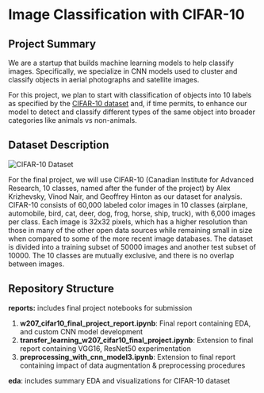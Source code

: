 # Image Classification with CIFAR-10

## Project Summary
We are a startup that builds machine learning models to help classify images. Specifically, we specialize in CNN models used to cluster and classify objects in aerial photographs and satellite images.

For this project, we plan to start with classification of objects into 10 labels as specified by the [CIFAR-10 dataset](https://www.cs.toronto.edu/~kriz/cifar.html) and, if time permits, to enhance our model to detect and classify different types of the same object into broader categories like animals vs non-animals.

## Dataset Description

![CIFAR-10 Dataset](https://production-media.paperswithcode.com/datasets/4fdf2b82-2bc3-4f97-ba51-400322b228b1.png)

For the final project, we will use CIFAR-10 (Canadian Institute for Advanced Research, 10 classes, named after the funder of the project)  by Alex Krizhevsky, Vinod Nair, and Geoffrey Hinton as our dataset for analysis. CIFAR-10 consists of 60,000 labeled color images in 10 classes (airplane, automobile, bird, cat, deer, dog, frog, horse, ship, truck), with 6,000 images per class. Each image is 32x32 pixels, which has a higher resolution than those in many of the other open data sources while remaining small in size when compared to some of the more recent image databases. The dataset is divided into a training subset of 50000 images and another test subset of 10000. The 10 classes are mutually exclusive, and there is no overlap between images.

## Repository Structure

**reports:** includes final project notebooks for submission
1. **w207_cifar10_final_project_report.ipynb**: Final report containing EDA, and custom CNN model development
2. **transfer_learning_w207_cifar10_final_project.ipynb**: Extension to final report containing VGG16, ResNet50 experimentation
3. **preprocessing_with_cnn_model3.ipynb**: Extension to final report containing impact of data augmentation & preprocessing procedures

**eda**: includes summary EDA and visualizations for CIFAR-10 dataset

